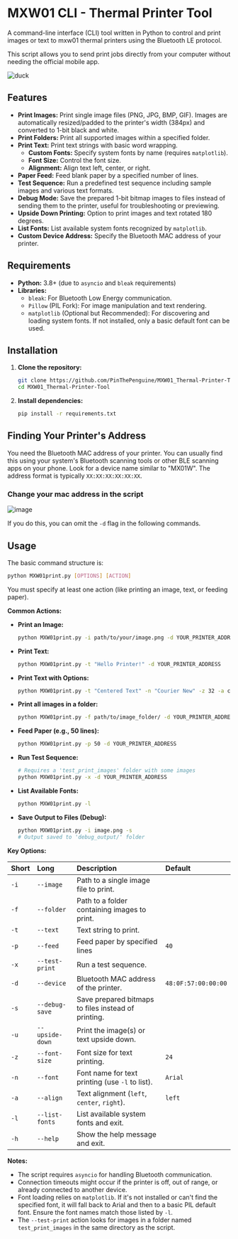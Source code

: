 # MXW01 CLI - Thermal Printer Tool

A command-line interface (CLI) tool written in Python to control and print images or text to mxw01 thermal printers using the Bluetooth LE protocol.

This script allows you to send print jobs directly from your computer without needing the official mobile app.

![duck](https://github.com/user-attachments/assets/c312d74f-dcb0-44c7-bedb-e543f40d926f)

## Features

*   **Print Images:** Print single image files (PNG, JPG, BMP, GIF). Images are automatically resized/padded to the printer's width (384px) and converted to 1-bit black and white.
*   **Print Folders:** Print all supported images within a specified folder.
*   **Print Text:** Print text strings with basic word wrapping.
    *   **Custom Fonts:** Specify system fonts by name (requires `matplotlib`).
    *   **Font Size:** Control the font size.
    *   **Alignment:** Align text left, center, or right.
*   **Paper Feed:** Feed blank paper by a specified number of lines.
*   **Test Sequence:** Run a predefined test sequence including sample images and various text formats.
*   **Debug Mode:** Save the prepared 1-bit bitmap images to files instead of sending them to the printer, useful for troubleshooting or previewing.
*   **Upside Down Printing:** Option to print images and text rotated 180 degrees.
*   **List Fonts:** List available system fonts recognized by `matplotlib`.
*   **Custom Device Address:** Specify the Bluetooth MAC address of your printer.

## Requirements

*   **Python:** 3.8+ (due to `asyncio` and `bleak` requirements)
*   **Libraries:**
    *   `bleak`: For Bluetooth Low Energy communication.
    *   `Pillow` (PIL Fork): For image manipulation and text rendering.
    *   `matplotlib` (Optional but Recommended): For discovering and loading system fonts. If not installed, only a basic default font can be used.

## Installation

1.  **Clone the repository:**
    ```bash
    git clone https://github.com/PinThePenguine/MXW01_Thermal-Printer-Tool.git
    cd MXW01_Thermal-Printer-Tool
    ```
2.  **Install dependencies:**
    ```bash
    pip install -r requirements.txt
    ```

## Finding Your Printer's Address

You need the Bluetooth MAC address of your printer. You can usually find this using your system's Bluetooth scanning tools or other BLE scanning apps on your phone. Look for a device name similar to "MX01W". The address format is typically `XX:XX:XX:XX:XX:XX`.

### Change your mac address in the script

![image](https://github.com/user-attachments/assets/b4a5b2e5-bdcd-47c9-882b-d8d7107950c4)

If you do this, you can omit the `-d` flag in the following commands.
## Usage

The basic command structure is:

```bash
python MXW01print.py [OPTIONS] [ACTION]
```

You must specify at least one action (like printing an image, text, or feeding paper).

**Common Actions:**

*   **Print an Image:**
    ```bash
    python MXW01print.py -i path/to/your/image.png -d YOUR_PRINTER_ADDRESS
    ```
*   **Print Text:**
    ```bash
    python MXW01print.py -t "Hello Printer!" -d YOUR_PRINTER_ADDRESS
    ```
*   **Print Text with Options:**
    ```bash
    python MXW01print.py -t "Centered Text" -n "Courier New" -z 32 -a center -d YOUR_PRINTER_ADDRESS
    ```
*   **Print all images in a folder:**
    ```bash
    python MXW01print.py -f path/to/image_folder/ -d YOUR_PRINTER_ADDRESS
    ```
*   **Feed Paper (e.g., 50 lines):**
    ```bash
    python MXW01print.py -p 50 -d YOUR_PRINTER_ADDRESS
    ```
*   **Run Test Sequence:**
    ```bash
    # Requires a 'test_print_images' folder with some images
    python MXW01print.py -x -d YOUR_PRINTER_ADDRESS
    ```
*   **List Available Fonts:**
    ```bash
    python MXW01print.py -l
    ```
*   **Save Output to Files (Debug):**
    ```bash
    python MXW01print.py -i image.png -s
    # Output saved to 'debug_output/' folder
    ```

**Key Options:**

| Short | Long          | Description                                                    | Default                 |
| :---- | :------------ | :------------------------------------------------------------- | :---------------------- |
| `-i`  | `--image`     | Path to a single image file to print.                          |                         |
| `-f`  | `--folder`    | Path to a folder containing images to print.                   |                         |
| `-t`  | `--text`      | Text string to print.                                          |                         |
| `-p`  | `--feed`      | Feed paper by specified lines                                  | `40`                    |
| `-x`  | `--test-print`| Run a test sequence.                                           |                         |
| `-d`  | `--device`    | Bluetooth MAC address of the printer.                          | `48:0F:57:00:00:00`     |
| `-s`  | `--debug-save`| Save prepared bitmaps to files instead of printing.            |                         |
| `-u`  | `--upside-down`| Print the image(s) or text upside down.                       |                         |
| `-z`  | `--font-size` | Font size for text printing.                                   | `24`                    |
| `-n`  | `--font`      | Font name for text printing (use `-l` to list).                | `Arial`                 |
| `-a`  | `--align`     | Text alignment (`left`, `center`, `right`).                    | `left`                  |
| `-l`  | `--list-fonts`| List available system fonts and exit.                          |                         |
| `-h`  | `--help`      | Show the help message and exit.                                |                         |

**Notes:**

*   The script requires `asyncio` for handling Bluetooth communication.
*   Connection timeouts might occur if the printer is off, out of range, or already connected to another device.
*   Font loading relies on `matplotlib`. If it's not installed or can't find the specified font, it will fall back to Arial and then to a basic PIL default font. Ensure the font names match those listed by `-l`.
*   The `--test-print` action looks for images in a folder named `test_print_images` in the same directory as the script.
